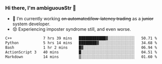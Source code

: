 ### Hi there, I'm ambiguou~~s~~Str 👋

<!--
**ambiguoustexture/ambiguoustexture** is a ✨ _special_ ✨ repository because its `README.md` (this file) appears on your GitHub profile.

Here are some ideas to get you started:
-->
- 🔭 I’m currently working ~~on automated/low-latency trading~~ as a ~~junior~~ system developer.
- :worried: Experiencing imposter syndrome still, and even worse.

<!--START_SECTION:waka-->

```txt
C++              7 hrs 39 mins   ████████████▓░░░░░░░░░░░░   50.71 %
Python           5 hrs 14 mins   ████████▓░░░░░░░░░░░░░░░░   34.68 %
Bash             1 hr 2 mins     █▓░░░░░░░░░░░░░░░░░░░░░░░   06.94 %
ActionScript 3   40 mins         █░░░░░░░░░░░░░░░░░░░░░░░░   04.51 %
Markdown         14 mins         ▒░░░░░░░░░░░░░░░░░░░░░░░░   01.60 %
```

<!--END_SECTION:waka-->
